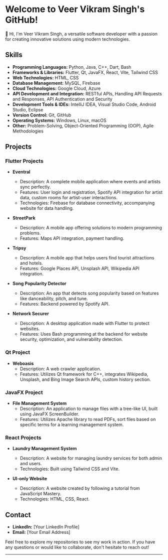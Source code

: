 # Welcome to Veer Vikram Singh's GitHub!

👋 Hi, I'm Veer Vikram Singh, a versatile software developer with a passion for creating innovative solutions using modern technologies. 

## Skills

- **Programming Languages:** Python, Java, C++, Dart, Bash
- **Frameworks & Libraries:** Flutter, Qt, JavaFX, React, Vite, Tailwind CSS
- **Web Technologies:** HTML, CSS
- **Database Management:** MySQL, Firebase
- **Cloud Technologies:** Google Cloud, Azure
- **API Development and Integration:** RESTful APIs, Handling API Requests and Responses, API Authentication and Security
- **Development Tools & IDEs:** IntelliJ IDEA, Visual Studio Code, Android Studio, Eclipse
- **Version Control:** Git, GitHub
- **Operating Systems:** Windows, Linux, macOS
- **Other:** Problem-Solving, Object-Oriented Programming (OOP), Agile Methodologies

## Projects

### Flutter Projects

- **Eventral**
  - Description: A complete mobile application where events and artists sync perfectly.
  - Features: User login and registration, Spotify API integration for artist data, custom rooms for artist-user interactions.
  - Technologies: Firebase for database connectivity, accompanying website for data handling.

- **StreetPark**
  - Description: A mobile app offering solutions to modern programming problems.
  - Features: Maps API integration, payment handling.

- **Tripsy**
  - Description: A mobile app that helps users find tourist attractions and hotels.
  - Features: Google Places API, Unsplash API, Wikipedia API integration.

- **Song Popularity Detector**
  - Description: An app that detects song popularity based on features like danceability, pitch, and tune.
  - Features: Backend powered by Spotify API.

- **Network Securer**
  - Description: A desktop application made with Flutter to protect websites.
  - Features: Uses Bash programming at the backend for website security, optimization, and vulnerability detection.

### Qt Project

- **Weboasis**
  - Description: A web crawler application.
  - Features: Utilizes Qt framework for C++, integrates Wikipedia, Unsplash, and Bing Image Search APIs, custom history section.

### JavaFX Project

- **File Management System**
  - Description: An application to manage files with a tree-like UI, built using JavaFX ScreenBuilder.
  - Features: Utilizes Apache library to read PDFs, sort files based on specific terms for a learning management system.

### React Projects

- **Laundry Management System**
  - Description: A website for managing laundry services for both admin and users.
  - Technologies: Built using Tailwind CSS and Vite.

- **UI-only Website**
  - Description: A website created by following a tutorial from JavaScript Mastery.
  - Technologies: HTML, CSS, React.

## Contact

- **LinkedIn:** [Your LinkedIn Profile]
- **Email:** [Your Email Address]

Feel free to explore my repositories to see my work in action. If you have any questions or would like to collaborate, don't hesitate to reach out!

****

<!---
Veer-Vikram-Vicky/Veer-Vikram-Vicky is a ✨ special ✨ repository because its `README.md` (this file) appears on your GitHub profile.
You can click the Preview link to take a look at your changes.
--->
